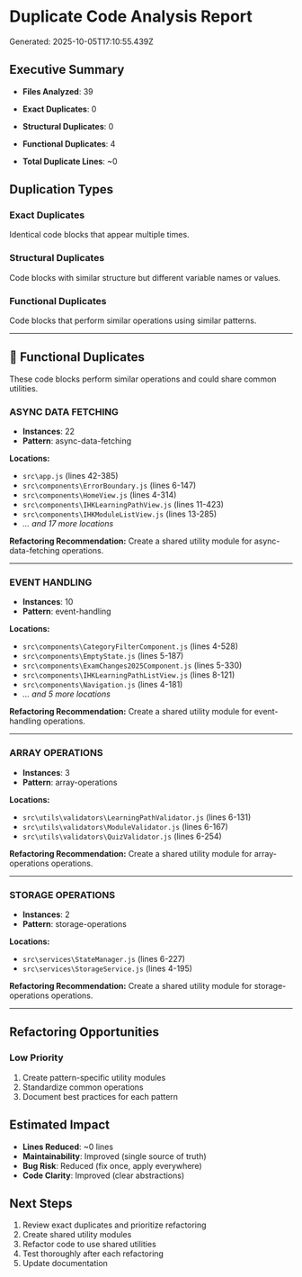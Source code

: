 # Duplicate Code Analysis Report

Generated: 2025-10-05T17:10:55.439Z

## Executive Summary

- **Files Analyzed**: 39
- **Exact Duplicates**: 0
- **Structural Duplicates**: 0
- **Functional Duplicates**: 4

- **Total Duplicate Lines**: ~0

## Duplication Types

### Exact Duplicates
Identical code blocks that appear multiple times.

### Structural Duplicates
Code blocks with similar structure but different variable names or values.

### Functional Duplicates
Code blocks that perform similar operations using similar patterns.

---

## 🔵 Functional Duplicates

These code blocks perform similar operations and could share common utilities.

### ASYNC DATA FETCHING
- **Instances**: 22
- **Pattern**: async-data-fetching

**Locations:**
- `src\app.js` (lines 42-385)
- `src\components\ErrorBoundary.js` (lines 6-147)
- `src\components\HomeView.js` (lines 4-314)
- `src\components\IHKLearningPathView.js` (lines 11-423)
- `src\components\IHKModuleListView.js` (lines 13-285)
- *... and 17 more locations*

**Refactoring Recommendation:**
Create a shared utility module for async-data-fetching operations.

---

### EVENT HANDLING
- **Instances**: 10
- **Pattern**: event-handling

**Locations:**
- `src\components\CategoryFilterComponent.js` (lines 4-528)
- `src\components\EmptyState.js` (lines 5-187)
- `src\components\ExamChanges2025Component.js` (lines 5-330)
- `src\components\IHKLearningPathListView.js` (lines 8-121)
- `src\components\Navigation.js` (lines 4-181)
- *... and 5 more locations*

**Refactoring Recommendation:**
Create a shared utility module for event-handling operations.

---

### ARRAY OPERATIONS
- **Instances**: 3
- **Pattern**: array-operations

**Locations:**
- `src\utils\validators\LearningPathValidator.js` (lines 6-131)
- `src\utils\validators\ModuleValidator.js` (lines 6-167)
- `src\utils\validators\QuizValidator.js` (lines 6-254)

**Refactoring Recommendation:**
Create a shared utility module for array-operations operations.

---

### STORAGE OPERATIONS
- **Instances**: 2
- **Pattern**: storage-operations

**Locations:**
- `src\services\StateManager.js` (lines 6-227)
- `src\services\StorageService.js` (lines 4-195)

**Refactoring Recommendation:**
Create a shared utility module for storage-operations operations.

---

## Refactoring Opportunities

### Low Priority
1. Create pattern-specific utility modules
2. Standardize common operations
3. Document best practices for each pattern

## Estimated Impact

- **Lines Reduced**: ~0 lines
- **Maintainability**: Improved (single source of truth)
- **Bug Risk**: Reduced (fix once, apply everywhere)
- **Code Clarity**: Improved (clear abstractions)

## Next Steps

1. Review exact duplicates and prioritize refactoring
2. Create shared utility modules
3. Refactor code to use shared utilities
4. Test thoroughly after each refactoring
5. Update documentation
